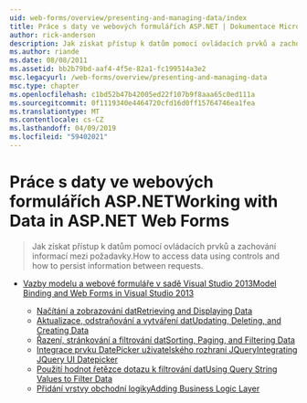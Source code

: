```yaml
---
uid: web-forms/overview/presenting-and-managing-data/index
title: Práce s daty ve webových formulářích ASP.NET | Dokumentace Microsoftu
author: rick-anderson
description: Jak získat přístup k datům pomocí ovládacích prvků a zachování informací mezi požadavky.
ms.author: riande
ms.date: 08/08/2011
ms.assetid: bb2b79bd-aaf4-4f5e-82a1-fc199514a3e2
msc.legacyurl: /web-forms/overview/presenting-and-managing-data
msc.type: chapter
ms.openlocfilehash: c1bd52b47b42005ed22f107b9f8aaa65c0ed111a
ms.sourcegitcommit: 0f1119340e4464720cfd16d0ff15764746ea1fea
ms.translationtype: MT
ms.contentlocale: cs-CZ
ms.lasthandoff: 04/09/2019
ms.locfileid: "59402021"
---
```

# <a name="working-with-data-in-aspnet-web-forms"></a><span data-ttu-id="ba8e1-103">Práce s daty ve webových formulářích ASP.NET</span><span class="sxs-lookup"><span data-stu-id="ba8e1-103">Working with Data in ASP.NET Web Forms</span></span>

> <span data-ttu-id="ba8e1-104">Jak získat přístup k datům pomocí ovládacích prvků a zachování informací mezi požadavky.</span><span class="sxs-lookup"><span data-stu-id="ba8e1-104">How to access data using controls and how to persist information between requests.</span></span>


- [<span data-ttu-id="ba8e1-105">Vazby modelu a webové formuláře v sadě Visual Studio 2013</span><span class="sxs-lookup"><span data-stu-id="ba8e1-105">Model Binding and Web Forms in Visual Studio 2013</span></span>](model-binding/index.md)

    - [<span data-ttu-id="ba8e1-106">Načítání a zobrazování dat</span><span class="sxs-lookup"><span data-stu-id="ba8e1-106">Retrieving and Displaying Data</span></span>](model-binding/retrieving-data.md)
    - [<span data-ttu-id="ba8e1-107">Aktualizace, odstraňování a vytváření dat</span><span class="sxs-lookup"><span data-stu-id="ba8e1-107">Updating, Deleting, and Creating Data</span></span>](model-binding/updating-deleting-and-creating-data.md)
    - [<span data-ttu-id="ba8e1-108">Řazení, stránkování a filtrování dat</span><span class="sxs-lookup"><span data-stu-id="ba8e1-108">Sorting, Paging, and Filtering Data</span></span>](model-binding/sorting-paging-and-filtering-data.md)
    - [<span data-ttu-id="ba8e1-109">Integrace prvku DatePicker uživatelského rozhraní JQuery</span><span class="sxs-lookup"><span data-stu-id="ba8e1-109">Integrating JQuery UI Datepicker</span></span>](model-binding/integrating-jquery-ui.md)
    - [<span data-ttu-id="ba8e1-110">Použití hodnot řetězce dotazu k filtrování dat</span><span class="sxs-lookup"><span data-stu-id="ba8e1-110">Using Query String Values to Filter Data</span></span>](model-binding/using-query-string-values-to-retrieve-data.md)
    - [<span data-ttu-id="ba8e1-111">Přidání vrstvy obchodní logiky</span><span class="sxs-lookup"><span data-stu-id="ba8e1-111">Adding Business Logic Layer</span></span>](model-binding/adding-business-logic-layer.md)
